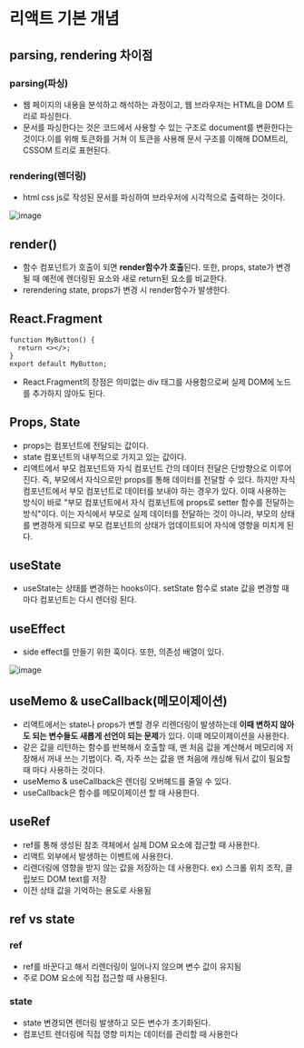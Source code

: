 # 리액트 기본 개념

## parsing, rendering 차이점

### parsing(파싱)

- 웹 페이지의 내용을 분석하고 해석하는 과정이고, 웹 브라우저는 HTML을 DOM 트리로 파싱한다.
- 문서를 파싱한다는 것은 코드에서 사용할 수 있는 구조로 document를 변환한다는 것이다.이를 위해 토큰화를 거쳐 이 토큰을 사용해 문서 구조를 이해해 DOM트리, CSSOM 트리로 표현된다.

### rendering(렌더링)

- html css js로 작성된 문서를 파싱하여 브라우저에 시각적으로 출력하는 것이다.

![image](https://github.com/YuHyeonWook/TIL/assets/110236953/4c4562e1-6df6-4c93-89d2-095e28dc805c)

## render()

- 함수 컴포넌트가 호출이 되면 **render함수가 호출**된다. 또한, props, state가 변경될 때 예전에 렌더링된 요소와 새로 return된 요소를 비교한다.
- rerendering state, props가 변경 시 render함수가 발생한다.

## React.Fragment

```tsx
function MyButton() {
  return <></>;
}
export default MyButton;
```

- React.Fragment의 장점은 의미없는 div 태그를 사용함으로써 실제 DOM에 노드를 추가하지 않아도 된다.

## Props, State

- props는 컴포넌트에 전달되는 값이다.
- state 컴포넌트의 내부적으로 가지고 있는 값이다.
- 리액트에서 부모 컴포넌트와 자식 컴포넌트 간의 데이터 전달은 단방향으로 이루어진다. 즉, 부모에서 자식으로만 props를 통해 데이터를 전달할 수 있다. 하지만 자식 컴포넌트에서 부모 컴포넌트로 데이터를 보내야 하는 경우가 있다. 이때 사용하는 방식이 바로 "부모 컴포넌트에서 자식 컴포넌트에 props로 setter 함수를 전달하는 방식"이다. 이는 자식에서 부모로 실제 데이터를 전달하는 것이 아니라, 부모의 상태를 변경하게 되므로 부모 컴포넌트의 상태가 업데이트되어 자식에 영향을 미치게 된다.

## useState

- useState는 상태를 변경하는 hooks이다. setState 함수로 state 값을 변경할 때마다 컴포넌트는 다시 렌더링 된다.

## useEffect

- side effect를 만들기 위한 훅이다. 또한, 의존성 배열이 있다.

![image](https://github.com/YuHyeonWook/TIL/assets/110236953/e302ef3e-c195-46c4-a612-49088413112a)

## useMemo & useCallback(메모이제이션)

- 리액트에서는 state나 props가 변할 경우 리렌더링이 발생하는데 **이때 변하지 않아도 되는 변수들도 새롭게 선언이 되는 문제**가 있다. 이때 메모이제이션을 사용한다.
- 같은 값을 리턴하는 함수를 반복해서 호출할 때, 맨 처음 값을 계산해서 메모리에 저장해서 꺼내 쓰는 기법이다. 즉, 자주 쓰는 값을 맨 처음에 캐싱해 둬서 값이 필요할 때 마다 사용하는 것이다.
- useMemo & useCallback은 렌더링 오버헤드를 줄일 수 있다.
- useCallback은 함수를 메모이제이션 할 때 사용한다.

## useRef

- ref를 통해 생성된 참조 객체에서 실제 DOM 요소에 접근할 때 사용한다.
- 리액트 외부에서 발생하는 이벤트에 사용한다.
- 리렌더링에 영향을 받지 않는 값을 저장하는 데 사용한다. ex) 스크롤 위치 조작, 클립보드 DOM text를 저장
- 이전 상태 값을 기억하는 용도로 사용됨

## ref vs state

### ref

- ref를 바꾼다고 해서 리렌더링이 일어나지 않으며 변수 값이 유지됨
- 주로 DOM 요소에 직접 접근할 때 사용된다.

### state

- state 변경되면 렌더링 발생하고 모든 변수가 초기화된다.
- 컴포넌트 렌더링에 직접 영향 미치는 데이터를 관리할 때 사용한다

